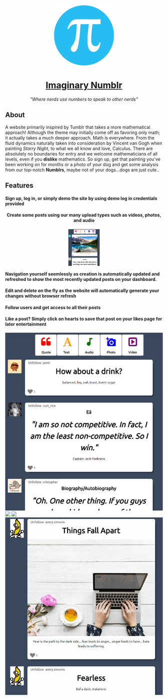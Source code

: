 <p align="center"> 
  
  <a href="https://imaginarynumblr.herokuapp.com/">
    <img src="https://github.com/MoistCode/ImaginaryNumblr/blob/master/app/assets/images/default_user.png">
  </a>
  
   <a href="https://imaginarynumblr.herokuapp.com/">
    <h1 align="center">Imaginary Numblr</h1>
  </a>
  
  <p align="center"><i>"Where nerds use numbers to speak to other nerds"</i></p>

  
  <h2>About</h2>
  
  <p>A website primarily inspired by Tumblr that takes a more mathematical approach! Although the theme may initially come off as favoring only math; it actually takes a much deeper approach. Math is everywhere. From the fluid dynamics naturally taken into consideration by Vincent van Gogh when painting <i>Starry Night</i>, to what we all know and love, Calculus. There are absolutely no boundaries for entry and we welcome mathematicians of all levels, even if you <b>dislike</b> mathematics. So sign up, get that painting you've been working on for months or a photo of your dog and get some analysis from our top-notch <b>Numblrs</b>, maybe not of your dogs...dogs are just cute..</p>
  
  <h2>Features</h2>
  
  <h4>Sign up, log in, or simply demo the site by using demo log in credentials provided<h4>
  
  <h4 align='center'>Create some posts using our many upload types such as videos, photos, and audio<h4>
  <p align='center'>
    <img style="width: 100px;" src="https://github.com/MoistCode/ImaginaryNumblr/blob/master/readme_gifs/Creation%20bar.gif">
  </p>
   <p>Navigation yourself seemlessly as creation is automatically updated and refreshed to show the most recently updated posts on your dashboard.<p>
  
  <h4>Edit and delete on the fly as the website will automatically generate your changes without browser refresh</h4>
  <h4>Follow users and get access to all their posts</h4>
  <h4>Like a post? Simply click on hearts to save that post on your likes page for later entertainment</h4>
  
  
  <img src="https://github.com/MoistCode/ImaginaryNumblr/blob/master/readme_gifs/edit%20delete.gif">
  <img src="https://github.com/MoistCode/ImaginaryNumblr/blob/master/readme_gifs/delete.gif">
  <img src="https://github.com/MoistCode/ImaginaryNumblr/blob/master/readme_gifs/like.gif">
  <img src="https://github.com/MoistCode/ImaginaryNumblr/blob/master/readme_gifs/unfollow.gif">
</p>  


